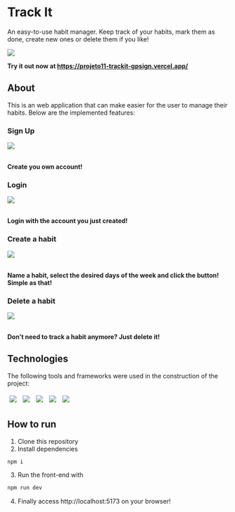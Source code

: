 # Track It

An easy-to-use habit manager. Keep track of your habits, mark them as done, create new ones or delete them if you like!


<img src="./src/assets/trackit-markdone-usage.gif" />


**Try it out now at https://projeto11-trackit-gpsign.vercel.app/**

## About

This is an web application that can make easier for the user to manage their habits. Below are the implemented features:

### Sign Up

<img src="./src/assets/trackit-signup-usage.gif" />

<br> **Create you own account!**

### Login

<img src="./src/assets/trackit-login-usage.gif" />

<br> **Login with the account you just created!**


### Create a habit

<img src="./src/assets/trackit-create-usage.gif" />

<br> **Name a habit, select the desired days of the week and click the button! Simple as that!**


### Delete a habit


<img src="./src/assets/trackit-delete-usage.gif" />

<br> **Don't need to track a habit anymore? Just delete it!**

## Technologies
The following tools and frameworks were used in the construction of the project:<br>
<p>
  <img style='margin: 5px;' src='https://img.shields.io/badge/styled-components%20-%2320232a.svg?&style=for-the-badge&color=b8679e&logo=styled-components&logoColor=%3a3a3a'>
  <img style='margin: 5px;' src='https://img.shields.io/badge/axios%20-%2320232a.svg?&style=for-the-badge&color=informational'>
  <img style='margin: 5px;' src="https://img.shields.io/badge/react-app%20-%2320232a.svg?&style=for-the-badge&color=60ddf9&logo=react&logoColor=%2361DAFB"/>
  <img style='margin: 5px;' src="https://img.shields.io/badge/react_route%20-%2320232a.svg?&style=for-the-badge&logo=react&logoColor=%2361DAFB"/>
  <img style='margin: 5px;' src="https://img.shields.io/badge/Vite-B73BFE?style=for-the-badge&logo=vite&logoColor=FFD62E"/>
</p>
  

## How to run

1. Clone this repository
2. Install dependencies
```bash
npm i
```
3. Run the front-end with
```bash
npm run dev
```
4. Finally access http://localhost:5173 on your browser!